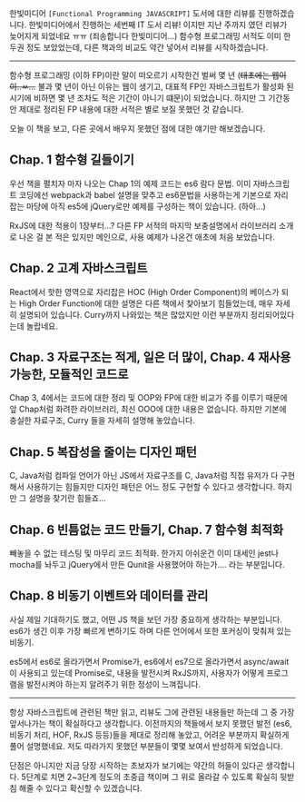 한빛미디어 `[Functional Programming JAVASCRIPT]` 도서에 대한 리뷰를 진행하겠습니다.
한빛미디어에서 진행하는 세번째 IT 도서 리뷰! 이지만 지난 주까지 였던 리뷰가 늦어지게 되었네요 ㅠㅠ (죄송합니다 한빛미디어...)
함수형 프로그래밍 서적도 이미 한두권 정도 보았었는데, 다른 책과의 비교도 약간 넣어서 리뷰를 시작하겠습니다.

---

함수형 프로그래밍 (이하 FP)이란 말이 떠오르기 시작한건 벌써 몇 년 (~~태초에는 웹이 이..ㅆ...~~
불과 몇 년이 아닌 이유는 웹이 생기고, 대표적 FP인 자바스크립트가 활성화 된
시기에 비하면 몇 년 조차도 적은 기간이 아니기 떄문)이 되었습니다. 하지만 그 기간동안 제대로 정리된
FP 내용에 대한 서적은 별로 보질 못했던 것 같습니다.

오늘 이 책을 보고, 다른 곳에서 배우지 못했던 점에 대한 얘기만 해보겠습니다.

## Chap. 1 함수형 길들이기

우선 책을 펼치자 마자 나오는 Chap 1의 예제 코드는 es6 람다 문법.
이미 자바스크립트 코딩에선 webpack과 babel 설명을 맞추고 es6문법을 사용하는게 기본으로
자리잡는 마당에 아직 es5에 jQuery로만 예제를 구성하는 책이 있습니다. (하아...)

RxJS에 대한 적용이 1장부터...? 다른 FP 서적의 마지막 보충설명에서 라이브러리 소개로 나온 걸
본 적은 있지만 메인으로, 사용 예제가 나온건 애초에 처음 보았습니다.

## Chap. 2 고계 자바스크립트

React에서 핫한 영역으로 자리잡은 HOC (High Order Component)의 베이스가 되는 High
Order Function에 대한 설명은 다른 책에서 찾아보기 힘들었는데, 매우 자세히 설명되어 있습니다.
Curry까지 나와있는 책은 많았지만 이런 부분까지 정리되어있다는데 놀랍네요.

## Chap. 3 자료구조는 적게, 일은 더 많이, Chap. 4 재사용 가능한, 모듈적인 코드로

Chap 3, 4에서는 코드에 대한 정리 및 OOP와 FP에 대한 비교가 주를 이루기 때문에
앞 Chap처럼 화려한 라이브러리, 최신 OOO에 대한 내용은 없습니다. 하지만 기본에 충실한
자료구조, Curry 들을 자세히 설명해 놓았습니다.

## Chap. 5 복잡성을 줄이는 디자인 패턴

C, Java처럼 컴파일 언어가 아닌 JS에서 자료구조를 C, Java처럼 직접 유저가 다 구현해서 사용하기는
힘들지만 디자인 패턴은 어느 정도 구현할 수 있다고 생각합니다. 하지만 그 설명을 찾기란 힘들죠...

## Chap. 6 빈틈없는 코드 만들기, Chap. 7 함수형 최적화

빼놓을 수 없는 테스팅 및 마무리 코드 최적화. 한가지 아쉬운건 이미 대세인 jest나 mocha를 놔두고
jQuery에서 만든 Qunit을 사용했어야 하는가.... 라는 부분입니다.

## Chap. 8 비동기 이벤트와 데이터를 관리

사실 제일 기대하기도 했고, 어떤 JS 책을 보던 가장 중요하게 생각하는 부분입니다.
es6가 생긴 이후 가장 빠르게 변하기도 하며 다른 언어에서 또한 포커싱이 맞춰져 있는 비동기.

es5에서 es6로 올라가면서 Promise가, es6에서 es7으로 올라가면서 async/await이 사용되고 있는데
Promise로, 내용을 발전시켜 RxJS까지, 사용자가 어떻게 프로그램을 발전시켜야 하는지 알려주기 위한
정성이 느껴집니다.

---

항상 자바스크립트에 관련된 책만 읽고, 리뷰도 그에 관련된 내용들만 하는데 그 중 가장 앞서나가는 책이
확실하다고 생각합니다. 이전까지의 책들에서 보지 못했던 발전 (es6, 비동기 처리, HOF, RxJS 등등)들을
제대로 정리해 놓았고, 어려운 부분까지 확실하게 풀어 설명했네요. 저도 따라가지 못했던 부분들이
몇몇 보여서 반성하게 되었습니다.

단점은 아니지만 지금 당장 시작하는 초보자가 보기에는 약간의 허들이 있다곤 생각합니다. 5단계로 치면
2~3단계 정도의 초중급 책이며 그 위로 올라갈 수 있도록 확실히 뒷받침 해줄 수 있다고 확신할 수 있겠습니다.
